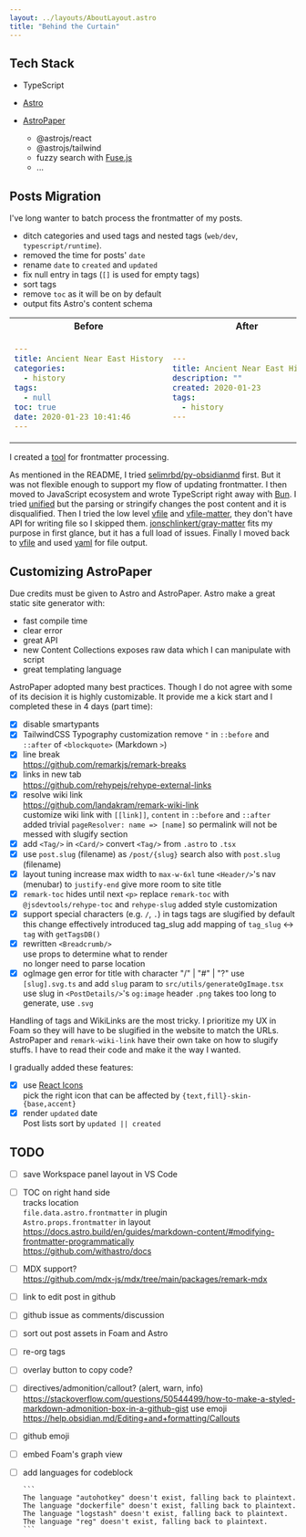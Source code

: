 ```yaml
---
layout: ../layouts/AboutLayout.astro
title: "Behind the Curtain"
---
```


## Tech Stack

- TypeScript
- [Astro](https://astro.build/)
- [AstroPaper](https://github.com/satnaing/astro-paper)

  - @astrojs/react
  - @astrojs/tailwind
  - fuzzy search with [Fuse.js](https://fusejs.io/)
  - ...

## Posts Migration

I've long wanter to batch process the frontmatter of my posts.

- ditch categories and used tags and nested tags (`web/dev`, `typescript/runtime`).
- removed the time for posts' `date`
- rename `date` to `created` and `updated`
- fix null entry in tags (`[]` is used for empty tags)
- sort tags
- remove `toc` as it will be on by default
- output fits Astro's content schema

<table>
<tr style="text-align: center;">
<th>
Before
</th>
<th>
After
</th>
</tr>
<tr>
<td>

```yaml
---
title: Ancient Near East History
categories:
  - history
tags:
  - null
toc: true
date: 2020-01-23 10:41:46
---
```

</td>
<td>

```yaml
---
title: Ancient Near East History
description: ""
created: 2020-01-23
tags:
  - history
---
```

</td>
<tr>
<table>

I created a [tool](https://github.com/leesei/frontmatter-edit-bun) for frontmatter processing.

As mentioned in the README, I tried [selimrbd/py-obsidianmd](https://github.com/selimrbd/py-obsidianmd) first. But it was not flexible enough to support my flow of updating frontmatter.
I then moved to JavaScript ecosystem and wrote TypeScript right away with [Bun](https://bun.sh/).
I tried [unified](https://unifiedjs.com/explore/package/unified/) but the parsing or stringify changes the post content and it is disqualified.
Then I tried the low level [vfile](https://unifiedjs.com/explore/package/vfile/) and [vfile-matter](https://unifiedjs.com/explore/package/vfile-matter/), they don't have API for writing file so I skipped them.
[jonschlinkert/gray-matter](https://github.com/jonschlinkert/gray-matter) fits my purpose in first glance, but it has a full load of issues.
Finally I moved back to [vfile](https://unifiedjs.com/explore/package/vfile/) and used [yaml](https://eemeli.org/yaml/) for file output.

## Customizing AstroPaper

Due credits must be given to Astro and AstroPaper.
Astro make a great static site generator with:

- fast compile time
- clear error
- great API
- new Content Collections exposes raw data which I can manipulate with script
- great templating language

AstroPaper adopted many best practices. Though I do not agree with some of its decision it is highly customizable. It provide me a kick start and I completed these in 4 days (part time):

- [x] disable smartypants
- [x] TailwindCSS Typography customization
      remove `"` in `::before` and `::after` of `<blockquote>` (Markdown `>`)
- [x] line break  
       https://github.com/remarkjs/remark-breaks
- [x] links in new tab  
       https://github.com/rehypejs/rehype-external-links
- [x] resolve wiki link  
       https://github.com/landakram/remark-wiki-link  
       customize wiki link with `[[link]]`, `content` in `::before` and `::after`
      added trivial `pageResolver: name => [name]` so permalink will not be messed with
      slugify section
- [x] add `<Tag/>` in `<Card/>`
      convert `<Tag/>` from `.astro` to `.tsx`
- [x] use `post.slug` (filename) as `/post/{slug}`
      search also with `post.slug` (filename)
- [x] layout tuning
      increase max width to `max-w-6xl`
      tune `<Header/>`'s nav (menubar) to `justify-end`
      give more room to site title
- [x] `remark-toc` hides until next `<p>`
      replace `remark-toc` with `@jsdevtools/rehype-toc` and `rehype-slug`
      added style customization
- [x] support special characters (e.g. `/`, `.`) in tags
      tags are slugified by default
      this change effectively introduced tag_slug
      add mapping of `tag_slug` <-> `tag` with `getTagsDB()`
- [x] rewritten `<Breadcrumb/>`  
       use props to determine what to render  
       no longer need to parse location
- [x] ogImage gen error for title with character "/" | "#" | "?"
      use `[slug].svg.ts` and add `slug` param to `src/utils/generateOgImage.tsx`
      use slug in `<PostDetails/>`'s `og:image` header
      `.png` takes too long to generate, use `.svg`

Handling of tags and WikiLinks are the most tricky.
I prioritize my UX in Foam so they will have to be slugified in the website to match the URLs.
AstroPaper and `remark-wiki-link` have their own take on how to slugify stuffs. I have to read their code and make it the way I wanted.

I gradually added these features:

- [x] use [React Icons](https://react-icons.github.io/react-icons/)  
       pick the right icon that can be affected by `{text,fill}-skin-{base,accent}`
- [x] render `updated` date  
       Post lists sort by `updated || created`

## TODO

- [ ] save Workspace panel layout in VS Code
- [ ] TOC on right hand side  
       tracks location  
       `file.data.astro.frontmatter` in plugin  
       `Astro.props.frontmatter` in layout  
       https://docs.astro.build/en/guides/markdown-content/#modifying-frontmatter-programmatically  
       https://github.com/withastro/docs
- [ ] MDX support?  
       https://github.com/mdx-js/mdx/tree/main/packages/remark-mdx
- [ ] link to edit post in github
- [ ] github issue as comments/discussion
- [ ] sort out post assets in Foam and Astro
- [ ] re-org tags
- [ ] overlay button to copy code?
- [ ] directives/admonition/callout? (alert, warn, info)  
       https://stackoverflow.com/questions/50544499/how-to-make-a-styled-markdown-admonition-box-in-a-github-gist use emoji  
       https://help.obsidian.md/Editing+and+formatting/Callouts
- [ ] github emoji
- [ ] embed Foam's graph view
- [ ] add languages for codeblock

      ```
      The language "autohotkey" doesn't exist, falling back to plaintext.
      The language "dockerfile" doesn't exist, falling back to plaintext.
      The language "logstash" doesn't exist, falling back to plaintext.
      The language "reg" doesn't exist, falling back to plaintext.
      ```
